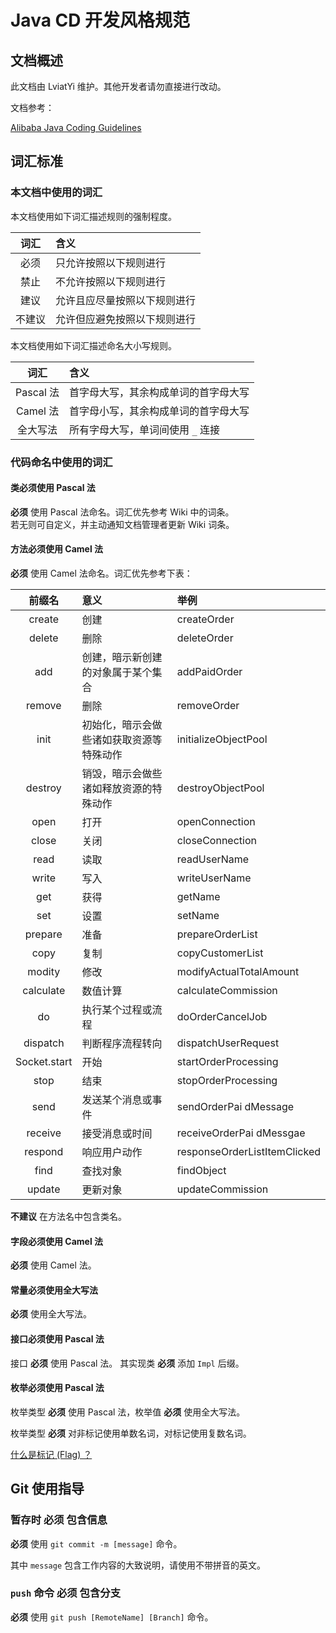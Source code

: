 # Java CD 开发风格规范

## 文档概述

此文档由 LviatYi 维护。其他开发者请勿直接进行改动。

文档参考：

[Alibaba Java Coding Guidelines][alijavaguidelines]

## 词汇标准

### 本文档中使用的词汇

本文档使用如下词汇描述规则的强制程度。

|  词汇  | 含义                         |
| :----: | :--------------------------- |
|  必须  | 只允许按照以下规则进行       |
|  禁止  | 不允许按照以下规则进行       |
|  建议  | 允许且应尽量按照以下规则进行 |
| 不建议 | 允许但应避免按照以下规则进行 |

本文档使用如下词汇描述命名大小写规则。

|   词汇    | 含义                                 |
| :-------: | :----------------------------------- |
| Pascal 法 | 首字母大写，其余构成单词的首字母大写 |
| Camel 法  | 首字母小写，其余构成单词的首字母大写 |
| 全大写法  | 所有字母大写，单词间使用 `_` 连接    |

### 代码命名中使用的词汇

#### 类必须使用 Pascal 法

**必须** 使用 Pascal 法命名。词汇优先参考 Wiki 中的词条。  
若无则可自定义，并主动通知文档管理者更新 Wiki 词条。

#### 方法必须使用 Camel 法

**必须** 使用 Camel 法命名。词汇优先参考下表：

|  前缀名   | 意义                                     | 举例                         |
| :-------: | :--------------------------------------- | :--------------------------- |
|  create   | 创建                                     | createOrder                  |
|  delete   | 删除                                     | deleteOrder                  |
|    add    | 创建，暗示新创建的对象属于某个集合       | addPaidOrder                 |
|  remove   | 删除                                     | removeOrder                  |
|   init    | 初始化，暗示会做些诸如获取资源等特殊动作 | initializeObjectPool         |
|  destroy  | 销毁，暗示会做些诸如释放资源的特殊动作   | destroyObjectPool            |
|   open    | 打开                                     | openConnection               |
|   close   | 关闭                                     | closeConnection              |
|   read    | 读取                                     | readUserName                 |
|   write   | 写入                                     | writeUserName                |
|    get    | 获得                                     | getName                      |
|    set    | 设置                                     | setName                      |
|  prepare  | 准备                                     | prepareOrderList             |
|   copy    | 复制                                     | copyCustomerList             |
|  modity   | 修改                                     | modifyActualTotalAmount      |
| calculate | 数值计算                                 | calculateCommission          |
|    do     | 执行某个过程或流程                       | doOrderCancelJob             |
| dispatch  | 判断程序流程转向                         | dispatchUserRequest          |
|   Socket.start   | 开始                                     | startOrderProcessing         |
|   stop    | 结束                                     | stopOrderProcessing          |
|   send    | 发送某个消息或事件                       | sendOrderPai dMessage        |
|  receive  | 接受消息或时间                           | receiveOrderPai dMessgae     |
|  respond  | 响应用户动作                             | responseOrderListItemClicked |
|   find    | 查找对象                                 | findObject                   |
|  update   | 更新对象                                 | updateCommission             |

**不建议** 在方法名中包含类名。

#### 字段必须使用 Camel 法

**必须** 使用 Camel 法。

#### 常量必须使用全大写法

**必须** 使用全大写法。

#### 接口必须使用 Pascal 法

接口 **必须** 使用 Pascal 法。
其实现类 **必须** 添加 `Impl` 后缀。  

#### 枚举必须使用 Pascal 法

枚举类型 **必须** 使用 Pascal 法，枚举值 **必须** 使用全大写法。  

枚举类型 **必须** 对非标记使用单数名词，对标记使用复数名词。

[什么是标记 (Flag) ？][FlagIntro]

## Git 使用指导

### 暂存时 必须 包含信息

**必须** 使用 `git commit -m [message]` 命令。

其中 `message` 包含工作内容的大致说明，请使用不带拼音的英文。

### `push` 命令 必须 包含分支

**必须** 使用 `git push [RemoteName] [Branch]` 命令。

[alijavaguidelines]: https://gitee.com/Will_Niu/Alibaba-Java-Coding-Guidelines
[FlagIntro]:https://blog.csdn.net/weixin_34352449/article/details/94444920

